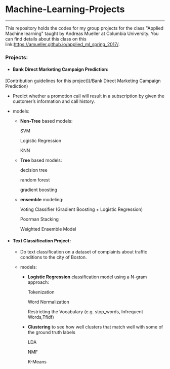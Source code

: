 # Machine-Learning-Projects

-------------------

This repository holds the codes for my group projects for the class "Applied Machine learning" taught by Andreas Mueller at Columbia University. You can find details about this class on this link:https://amueller.github.io/applied_ml_spring_2017/.

### Projects:

+ #### Bank Direct Marketing Campaign Prediction:
[Contribution guidelines for this project](/Bank Direct Marketing Campaign Prediction)
   * Predict whether a promotion call will result in a subscription by given the customer’s information and call history.


   * models:
      *  **Non-Tree** based models: 
      
          SVM
          
          Logistic Regression
          
          KNN
      
      *  **Tree** based models: 
          
          decision tree
          
          random forest
          
          gradient boosting
      
      *  **ensemble** modeling: 
          
          Voting Classifier (Gradient Boosting + Logistic Regression)
          
          Poorman Stacking
      
          Weighted Ensemble Model

+ #### Text Classification Project:
   * Do text classification on a dataset of complaints about traffic conditions to the city of Boston.
   
   * models:
      *  **Logistic Regression** classification model using a N-gram approach:
          
          Tokenization
      
          Word Normalization
          
          Restricting the Vocabulary (e.g. stop_words, Infrequent Words,Tfidf)     

      
      *  **Clustering** to see how well clusters that match well with some of the ground truth labels
          
          LDA
          
          NMF
          
          K-Means 
 



